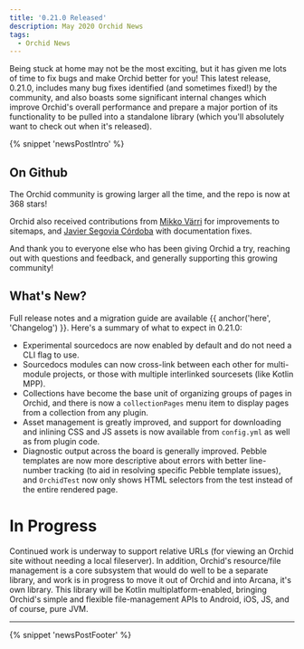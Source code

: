 ```yaml
---
title: '0.21.0 Released'
description: May 2020 Orchid News
tags: 
  - Orchid News
---
```


Being stuck at home may not be the most exciting, but it has given me lots of time to fix bugs and make Orchid better
for you! This latest release, 0.21.0, includes many bug fixes identified (and sometimes fixed!) by the community, and 
also boasts some significant internal changes which improve Orchid's overall performance and prepare a major portion of
its functionality to be pulled into a standalone library (which you'll absolutely want to check out when it's released).

{% snippet 'newsPostIntro' %}

## On Github

The Orchid community is growing larger all the time, and the repo is now at 368 stars! 

Orchid also received contributions from [Mikko Värri](https://github.com/vmj) for improvements to sitemaps, and 
[Javier Segovia Córdoba](https://github.com/JavierSegoviaCordoba) with documentation fixes.

And thank you to everyone else who has been giving Orchid a try, reaching out with questions and feedback, and generally
supporting this growing community! 

## What's New?

Full release notes and a migration guide are available {{ anchor('here', 'Changelog') }}. Here's a summary of what to 
expect in 0.21.0:

- Experimental sourcedocs are now enabled by default and do not need a CLI flag to use.
- Sourcedocs modules can now cross-link between each other for multi-module projects, or those with multiple interlinked
    sourcesets (like Kotlin MPP).
- Collections have become the base unit of organizing groups of pages in Orchid, and there is now a `collectionPages` 
    menu item to display pages from a collection from any plugin.
- Asset management is greatly improved, and support for downloading and inlining CSS and JS assets is now available from 
    `config.yml` as well as from plugin code.
- Diagnostic output across the board is generally improved. Pebble templates are now more descriptive about errors with
    better line-number tracking (to aid in resolving specific Pebble template issues), and `OrchidTest` now only shows
    HTML selectors from the test instead of the entire rendered page.

# In Progress

Continued work is underway to support relative URLs (for viewing an Orchid site without needing a local fileserver). In
addition, Orchid's resource/file management is a core subsystem that would do well to be a separate library, and work is
in progress to move it out of Orchid and into Arcana, it's own library. This library will be Kotlin 
multiplatform-enabled, bringing Orchid's simple and flexible file-management APIs to Android, iOS, JS, and of course, 
pure JVM.

---

{% snippet 'newsPostFooter' %}
